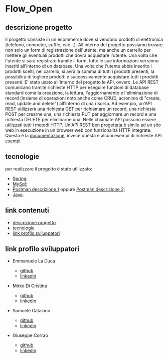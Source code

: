 
# Flow_Open

## descrizione progetto

Il progetto consiste in un ecommerce dove si vendono prodotti di
elettronica (telefono, computer, cuffie, ecc...). All'interno del progetto 
possiamo trovare non solo un form di registrazione dell'utente, ma anche 
un carrello per mettere gli eventuali prodotti che dovrà acquistare l'utente.
Una volta che l'utente si sarà registrato tramite il form, tutte le sue 
informazioni verranno inseriti all'interno di un database. Una volta che
l'utente abbia inserito i prodotti scelti, nel carrello, si avrà la somma di
tutti i prodotti presenti, la possibilirà di togliere prodotti 
e successivamente acquistare tutti i prodotti presenti. E' stato usato 
all'interno del progetto le API, ovvero, Le API REST comunicano tramite 
richieste HTTP per eseguire funzioni di database standard come la creazione, 
la lettura, l'aggiornamento e l'eliminazione di record (insieme di operazioni
noto anche come CRUD, acronimo di "create, read, update and delete") all'interno 
di una risorsa. Ad esempio, un'API REST utilizzerà una richiesta GET per 
richiamare un record, una richiesta POST per crearne una, una richiesta PUT 
per aggiornare un record e una richiesta DELETE per eliminarne una. Nelle 
chiamate API possono essere utilizzati tutti i metodi HTTP. Un'API REST ben 
progettata è simile ad un sito web in esecuzione in un browser web con 
funzionalità HTTP integrate. Questa è la [documentazione](https://www.redhat.com/it/topics/api/what-are-application-programming-interfaces),
invece questa è alcuni esempi di richieste API [esempi](https://learn.microsoft.com/it-it/industry/retail/intelligent-recommendations/sample-api).


## tecnologie

per realizzare il progetto è stato utilizzato:

- [Spring](https://spring.io/);
- [MySql](https://it.wikipedia.org/wiki/MySQL);
- [Postman descrizione 1](https://www.javatpoint.com/postman) oppure [Postman descrizione 2](https://en.wikipedia.org/wiki/Postman_(software));
- [Java](https://it.wikipedia.org/wiki/Java_(linguaggio_di_programmazione)).

## link contenuti

- [descrizione progetto]()
- [tecnologie]()
- [link profilo sviluppatori]()

## link profilo sviluppatori

- Emmanuele La Duca
    - [github](https://github.com/francoforte123)
    - [linkedin](https://www.linkedin.com/in/emanuele-la-duca-07a46724b/)

- Mirko Di Cristina
    - [github](https://github.com/Waze27)
    - [linkedin](https://www.linkedin.com/in/mirko-di-cristina-18539424b/)

- Samuele Catalano
    - [github](https://github.com/samueleCatalano)
    - [linkedin](https://www.linkedin.com/in/samuele-catalano-58a6711b4/)

- Giuseppe Corrao
    - [github](https://github.com/GiuseppeCorrao)
    - [linkedin](https://www.linkedin.com/in/giuseppe-corrao-8b38a0221/)





